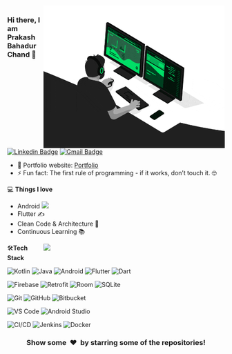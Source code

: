 <img align="right" src="https://github.com/prakashbahadurchand/prakashbahadurchand/blob/main/developer.gif" alt="Coder GIF" width="420" height="330">

### Hi there, I am Prakash Bahadur Chand 👋
[![Linkedin Badge](https://img.shields.io/badge/-prakashbahadurchand-blue?style=flat-square&logo=Linkedin&logoColor=white&link=https://www.linkedin.com/in/prakashbahadurchand/)](https://www.linkedin.com/in/prakashbahadurchand/)
[![Gmail Badge](https://img.shields.io/badge/-prakashbahadurchand@gmail.com-c14438?style=flat-square&logo=Gmail&logoColor=white&link=mailto:prakashbahadurchand@gmail.com)](mailto:prakashbahadurchand@gmail.com) 

- 🎯 Portfolio website: [Portfolio](https://prakashbahadurchand.github.io/)
- ⚡ Fun fact: The first rule of programming - if it works, don’t touch it. 🤓

💻 **Things I love**
- Android <img src="https://media.giphy.com/media/WUlplcMpOCEmTGBtBW/giphy.gif" width="30"> 
- Flutter ✍️
- Clean Code & Architecture 🧹
- Continuous Learning 📚

<a href="https://github.com/prakashbahadurchand/github-readme-stats" title="Go to Source">
  <img align="right" width=420 height="auto" src="https://github-readme-stats.vercel.app/api?username=prakashbahadurchand&show_icons=true&theme=dark&border_color=61dafb&hide_border=true&include_all_commits=true" />
</a>

🛠**Tech Stack**

![Kotlin](https://img.shields.io/badge/-Kotlin-000000?style=flat&logo=kotlin)
![Java](https://img.shields.io/badge/-Java-000000?style=flat&logo=java)
![Android](https://img.shields.io/badge/-Android-000000?style=flat&logo=android)
![Flutter](https://img.shields.io/badge/-Flutter-000000?style=flat&logo=flutter)
![Dart](https://img.shields.io/badge/-Dart-000000?style=flat&logo=dart)

![Firebase](https://img.shields.io/badge/-Firebase-000000?style=flat&logo=firebase)
![Retrofit](https://img.shields.io/badge/-Retrofit-000000?style=flat&logo=retrofit)
![Room](https://img.shields.io/badge/-Room-000000?style=flat&logo=room)
![SQLite](https://img.shields.io/badge/-SQLite-000000?style=flat&logo=sqlite)

![Git](https://img.shields.io/badge/-Git-000000?style=flat&logo=git&logoColor=F05032)
![GitHub](https://img.shields.io/badge/-GitHub-000000?style=flat&logo=github&logoColor=FFFFFF)
![Bitbucket](https://img.shields.io/badge/-Bitbucket-000000?style=flat&logo=bitbucket)

![VS Code](https://img.shields.io/badge/-VS%20Code-000000?style=flat&logo=visual-studio-code&logoColor=007ACC)
![Android Studio](https://img.shields.io/badge/-Android%20Studio-000000?style=flat&logo=android-studio&logoColor=3DDC84)

![CI/CD](https://img.shields.io/badge/-CI/CD-000000?style=flat&logo=github-actions&logoColor=2088FF)
![Jenkins](https://img.shields.io/badge/-Jenkins-000000?style=flat&logo=jenkins&logoColor=D24939)
![Docker](https://img.shields.io/badge/-Docker-000000?style=flat&logo=docker&logoColor=2496ED)

<div align="center">
    <h3 align="center">Show some &nbsp;❤️&nbsp; by starring some of the repositories!</h3>
</div>
